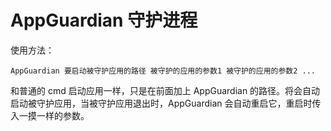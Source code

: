 ﻿# AppGuardian 守护进程

使用方法：

```
AppGuardian 要启动被守护应用的路径 被守护的应用的参数1 被守护的应用的参数2 ...
```

和普通的 cmd 启动应用一样，只是在前面加上 AppGuardian 的路径。将会自动启动被守护应用，当被守护应用退出时，AppGuardian 会自动重启它，重启时传入一摸一样的参数。
